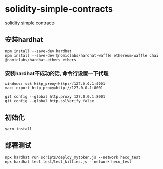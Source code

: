 # solidity-simple-contracts
solidity simple contracts

## 安装hardhat
``` npm install --save-dev hardhat ```  
``` npm install --save-dev @nomiclabs/hardhat-waffle ethereum-waffle chai @nomiclabs/hardhat-ethers ethers ```

### 安装hardhat不成功的话, 命令行设置一下代理
``` windows: set http_proxy=http://127.0.0.1:8001 ```  
``` mac: export http_proxy=http://127.0.0.1:8001 ```

``` git config --global http.proxy 127.0.0.1:8001 ```   
``` git config --global http.sslVerify false ```

## 初始化
``` yarn install ```

## 部署测试
``` npx hardhat run scripts/deploy_mytoken.js --network heco_test ```  
``` npx hardhat test test/test_kitties.js --network heco_test ```